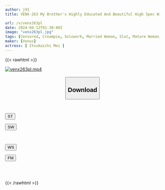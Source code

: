 ```yaml
---
author: j91
title: VENX-263 My Brother's Highly Educated And Beautiful High Spec Wife Gives Me A Creampie Lecture To Me, A Ronin, Virgin, And Low Spec. Super Lucky Sex Mei Itsukaichi

url: /v/venx263pl
date: 2024-04-12T01:30:00Z
image: "venx263pl.jpg"
tags: [Censored, Creampie, Solowork, Married Woman, Slut, Mature Woman, Virgin Man	]
maker: [Venus]
actress: [ Itsukaichi Mei ]
---
```



{{< rawhtml >}}

<div class="video" data-videoid="Zy44PLwqyMFqlMe">
    <a href="javascript:;">
        <img src="/v/venx263pl/venx263pl.jpg" width="WIDTH" height="HEIGHT" alt="venx263pl.mp4" loading="lazy">
    </a>
</div>

<script type="text/javascript" src="https://j91.asia/asset/on-demand-st.js"></script>

<br>
  <link rel="stylesheet" href="https://j91.asia/asset/bs5.css">
  
  <center>
  <button class="btn btn-primary" type="button" data-bs-toggle="collapse" data-bs-target=".multi-collapse" aria-expanded="false" aria-controls="multiCollapseExample1 multiCollapseExample2"><h2>Download</h2></button></center>
</p>
<div class="row">
  <div class="col">
    <div class="collapse multi-collapse" id="multiCollapseExample1">
      <div class="card card-body">
	      	      <br>
<div class="buttons">  
<p><a href="https://streamtape.to/v/Zy44PLwqyMFqlMe" target="_blank"><button class="btn-hover color-3"><i class="fa fa-download"></i> ST</button></a></p>
<p><a href="https://asnwish.com/jixv7lvj83i9" target="_blank"><button class="btn-hover color-2"><i class="fa fa-download"></i> SW</button></a></p></div>
    </div>
  </div>
</div>
  <div class="col">
    <div class="collapse multi-collapse" id="multiCollapseExample2">
      <div class="card card-body">
	      <br>
<div class="buttons">
<p><a href="https://wolfstream.tv/ztvlwhika8cs"><button class="btn-hover color-9"><i class="fa fa-download"></i> WS</button></a></p>
<p><a href="https://filemoon.sx/d/zg6kzhg9gdb4"><button class="btn-hover color-8"><i class="fa fa-download"></i> FM</button></a></p></div>
<br><br>
      </div>
    </div>
  </div>
</div>

{{< /rawhtml >}}